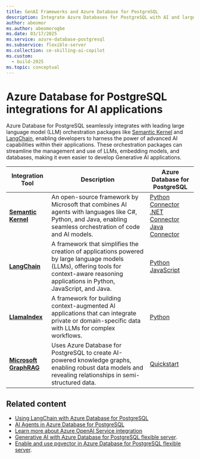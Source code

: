 ```yaml
---
title: GenAI Frameworks and Azure Database for PostgreSQL
description: Integrate Azure Databases for PostgreSQL with AI and large language model (LLM) orchestration packages like Semantic Kernel and LangChain.
author: abeomor
ms.author: abeomorogbe
ms.date: 03/17/2025
ms.service: azure-database-postgresql
ms.subservice: flexible-server
ms.collection: ce-skilling-ai-copilot
ms.custom:
  - build-2025
ms.topic: conceptual
---
```


# Azure Database for PostgreSQL integrations for AI applications

Azure Database for PostgreSQL seamlessly integrates with leading large language model (LLM) orchestration packages like [Semantic Kernel](https://github.com/microsoft/semantic-kernel) and [LangChain](https://www.langchain.com/), enabling developers to harness the power of advanced AI capabilities within their applications. These orchestration packages can streamline the management and use of LLMs, embedding models, and databases, making it even easier to develop Generative AI applications.

| Integration Tool | Description | Azure Database for PostgreSQL | 
| --- | --- | --- |
| **[Semantic Kernel](https://github.com/microsoft/semantic-kernel)** | An open-source framework by Microsoft that combines AI agents with languages like C#, Python, and Java, enabling seamless orchestration of code and AI models. | [Python Connector](/semantic-kernel/concepts/vector-store-connectors/out-of-the-box-connectors/postgres-connector?pivots=programming-language-python) <br> [.NET Connector](/semantic-kernel/concepts/vector-store-connectors/out-of-the-box-connectors/postgres-connector?pivots=programming-language-csharp) <br> [Java Connector](/semantic-kernel/concepts/vector-store-connectors/out-of-the-box-connectors/postgres-connector?pivots=programming-language-java)
| **[LangChain](https://www.langchain.com/)** | A framework that simplifies the creation of applications powered by large language models (LLMs), offering tools for context-aware reasoning applications in Python, JavaScript, and Java. | [Python](generative-ai-develop-with-langchain.md) <br> [JavaScript](https://js.langchain.com/docs/integrations/vectorstores/pgvector/) | 
| **[LlamaIndex](https://www.llamaindex.ai/)** | A framework for building context-augmented AI applications that can integrate private or domain-specific data with LLMs for complex workflows. | [Python](https://docs.llamaindex.ai/en/stable/examples/vector_stores/postgres/) | 
| **[Microsoft GraphRAG](https://microsoft.github.io/graphrag/)** | Uses Azure Database for PostgreSQL to create AI-powered knowledge graphs, enabling robust data models and revealing relationships in semi-structured data. | [Quickstart](https://github.com/Azure-Samples/graphrag-legalcases-postgres/) | 

## Related content

- [Using LangChain with Azure Database for PostgreSQL](generative-ai-develop-with-langchain.md)
- [AI Agents in Azure Database for PostgreSQL](generative-ai-ai-agents.md)
- [Learn more about Azure OpenAI Service integration](generative-ai-azure-openai.md)
- [Generative AI with Azure Database for PostgreSQL flexible server](generative-ai-overview.md).
- [Enable and use pgvector in Azure Database for PostgreSQL flexible server](how-to-use-pgvector.md).
